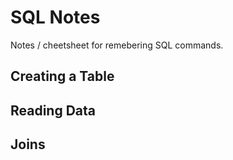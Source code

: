 # SQL Notes

Notes / cheetsheet for remebering SQL commands.

## Creating a Table

## Reading Data

## Joins

